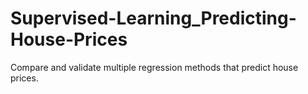 # Supervised-Learning_Predicting-House-Prices
Compare and validate multiple regression methods that predict house prices.
